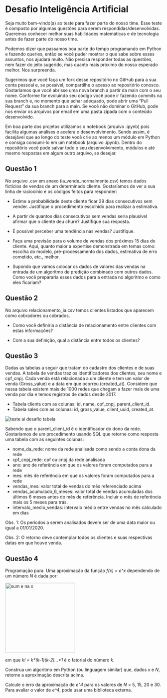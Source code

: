 # Desafio Inteligência Artificial

Seja muito bem-vindo(a) ao teste para fazer parte do nosso time. Esse teste é composto por algumas questões para serem respondidas/desenvolvidas. Queremos conhecer melhor suas habilidades matemáticas e de tecnologia antes de fazer parte do nosso time.  

Podemos dizer que passamos boa parte do tempo programando em Python e fazendo queries, então se você puder mostrar o que sabe sobre esses assuntos, nos ajudará muito. Não precisa responder todas as questões, nem fazer do jeito sugerido, mas quanto mais próximo do nosso esperado melhor. Nos surpreenda. 

Sugerimos que você faça um fork desse repositório no GitHub para a sua conta pessoal e, se possível, compartilhe o acesso ao repositório conosco. Gostaríamos que você abrisse uma nova branch a partir da main com o seu nome. Conforme for evoluindo seu código você pode ir fazendo commits na sua branch e, no momento que achar adequado, pode abrir uma “Pull Request” da sua branch para a main. Se você não dominar o GitHub, pode nos enviar os arquivos por email em uma pasta zipada com o conteúdo desenvolvido.  

Em boa parte dos projetos utilizamos o notebook (arquivo .ipynb) pois facilita algumas análises e acelera o desenvolvimento. Sendo assim, é desejável que ao longo do teste você crie ao menos um módulo em Python e consiga consumi-lo em um notebook (arquivo .ipynb). Dentro do repositório você pode salvar todo o seu desenvolvimento, módulos e até mesmo respostas em algum outro arquivo, se desejar. 

## Questão 1 

No arquivo .csv em anexo (ia_vende_normalmente.csv) temos dados fictícios de vendas de um determinado cliente. Gostaríamos de ver a sua linha de raciocínio e os códigos feitos para responder: 

- Estime a probabilidade deste cliente ficar 29 dias consecutivos sem vender. Justifique o procedimento escolhido para realizar a estimativa. 

- A partir de quantos dias consecutivos sem vendas seria plausível afirmar que o cliente deu churn? Justifique sua resposta. 

- É possível perceber uma tendência nas vendas? Justifique. 

- Faça uma previsão para o volume de vendas dos próximos 15 dias do cliente. Aqui, quanto maior a expertise demonstrada em temas como: escolha do modelo, pré-processamento dos dados, estimativa de erro cometido, etc., melhor. 

- Supondo que vamos colocar os dados de valores das vendas na entrada de um algoritmo de predição combinado com outros dados. Como você prepararia esses dados para a entrada no algoritmo e como eles ficariam? 

## Questão 2 

No arquivo relacionamento_ia.csv temos clientes listados que aparecem como cobradores ou cobrados.  

- Como você definiria a distância de relacionamento entre clientes com estas informações? 

- Com a sua definição, qual a distância entre todos os clientes? 

## Questão 3 

Dadas as tabelas a seguir que tratam do cadastro dos clientes e de suas vendas. A tabela de vendas traz os identificadores dos clientes, seu nome e cpf_cnpj. Cada venda está relacionada a um cliente e tem um valor de venda (Gross_value) e a data em que ocorreu (created_at). Considere que nessa tabela existem mais de 1000 redes que chegam a fazer mais de uma venda por dia e temos registros de dados desde 2017. 

-  Tabela clients com as colunas: id, name, cpf_cnpj, parent_client_id.
-  Tabela sales com as colunas: id, gross_value, client_uuid, created_at.

![teste ai desafio tabela](https://user-images.githubusercontent.com/85025838/216982794-fb9c7700-59f5-49ce-af01-9fd1c1b47d24.jpg)

Sabendo que o parent_client_id é o identificador do dono da rede. Gostaríamos de um procedimento usando SQL que retorne como resposta uma tabela com as seguintes colunas: 

- nome_da_rede: nome da rede analisada como sendo a conta dona da rede 
- cpf_cnpj_rede: cpf ou cnpj da rede analisada 
- ano: ano de referência em que os valores foram computados para a rede 
- mes: mês de referência em que os valores foram computados para a rede 
- vendas_mes: valor total de vendas do mês referenciado acima 
- vendas_acumulado_6_meses: valor total de vendas acumuladas dos últimos 6 meses antes do mês de referência. Incluir o mês de referência mais os 5 meses para trás. 
- intervalo_medio_vendas: intervalo médio entre vendas no mês calculado em dias 

Obs. 1: Os períodos a serem analisados devem ser de uma data maior ou igual a 01/01/2020.

Obs. 2: O retorno deve contemplar todos os clientes e suas respectivas datas em que houve venda. 

## Questão 4 

Programação pura. Uma aproximação da função _f(x) = e^x_ dependendo de um número _N_ é dada por: 

<img width="224" alt="sum e na x" src="https://user-images.githubusercontent.com/85025838/216981844-48c33c65-8dff-4490-90e1-41be63fca84c.png">

em que _k! = k*(k-1)*(k-2)*...*1_ é o fatorial do número _k_. 

Construa um algoritmo em Python (ou linguagem similar) que, dados _x_ e _N_, retorne a aproximação descrita acima. 

Calcule o erro da aproximação de _e^4_ para os valores de _N_ = 5, 15, 20 e 30. Para avaliar o valor de _e^4_, pode usar uma biblioteca externa. 
